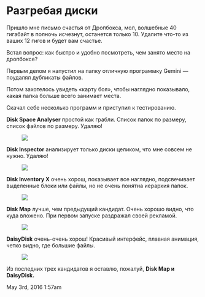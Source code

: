 # Разгребая диски

Пришло мне письмо счастья от Дропбокса, мол, волшебные 40 гигабайт в
полночь исчезнут, останется только 10. Удалите что-то из ваших 12 гигов
и будет вам счастье.

Встал вопрос: как быстро и удобно посмотреть, чем занято место на
дропбоксе?

Первым делом я напустил на папку отличную программку Gemini — поудалял
дубликаты файлов.

Потом захотелось увидеть «карту боя», чтобы наглядно показывало, какая
папка больше всего занимает места.

Скачал себе несколько программ и приступил к тестированию.

**Disk Space Analyser** простой как грабли. Список папок по размеру,
список файлов по размеру. Удаляю!

<figure>
<img src="./_resources/143778814011_0.png" data-orig-height="1162"
data-orig-width="1370" />
</figure>

**Disk Inspector** анализирует только диски целиком, что мне совсем не
нужно. Удаляю!

<figure>
<img src="./_resources/143778814011_1.png" data-orig-height="950"
data-orig-width="1526" />
</figure>

**Disk Inventory X** очень хорош, показывает все наглядно, подсвечивает
выделенные блоки или файлы, но не очень понятна иерархия папок. 

<figure>
<img src="./_resources/143778814011_2.png" data-orig-height="1202"
data-orig-width="1819" />
</figure>

**Disk Map** лучше, чем предыдущий кандидат. Очень хорошо видно, что
куда вложено. При первом запуске раздражал своей рекламой.

<figure>
<img src="./_resources/143778814011_3.png" data-orig-height="1490"
data-orig-width="1602" />
</figure>

**DaisyDisk** очень-очень хорош! Красивый интерфейс, плавная анимация,
четко видно, где большие файлы.

<figure>
<img src="./_resources/143778814011_4.png" data-orig-height="1200"
data-orig-width="1602" />
</figure>

Из последних трех кандидатов я оставлю, пожалуй, **Disk Map и
DaisyDisk.**

<span id="timestamp"> May 3rd, 2016 1:57am </span>
